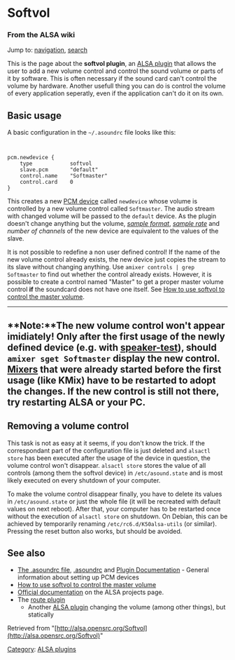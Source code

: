 Softvol
=======

### From the ALSA wiki

Jump to: [navigation](#mw-head), [search](#p-search)

This is the page about the **softvol plugin**, an [ALSA
plugin](/ALSA_plugins "ALSA plugins") that allows the user to add a new
volume control and control the sound volume or parts of it by software.
This is often necessary if the sound card can't control the volume by
hardware. Another usefull thing you can do is control the volume of
every application seperatly, even if the application can't do it on its
own.

Basic usage
-----------

A basic configuration in the `~/.asoundrc` file looks like this:

` `

    pcm.newdevice {
        type            softvol
        slave.pcm       "default"
        control.name    "Softmaster"
        control.card    0
    }

This creates a new [PCM device](/PCM_device "PCM device") called
`newdevice` whose volume is controlled by a new volume control called
`Softmaster`. The audio stream with changed volume will be passed to the
`default` device. As the plugin doesn't change anything but the volume,
*[sample
format](?title=Sample_format&action=edit&redlink=1 "Sample format (page does not exist)")*,
*[sample
rate](?title=Sample_rate&action=edit&redlink=1 "Sample rate (page does not exist)")*
and *number of channels* of the new device are equivalent to the values
of the slave.

It is not possible to redefine a non user defined control! If the name
of the new volume control already exists, the new device just copies the
stream to its slave without changing anything. Use
`amixer controls | grep Softmaster` to find out whether the control
already exists. However, it is possible to create a control named
"Master" to get a proper master volume control **if** the soundcard does
not have one itself. See [How to use softvol to control the master
volume](/How_to_use_softvol_to_control_the_master_volume "How to use softvol to control the master volume").

  ------------------------------------------------------------------------------------------------------------------------------------------------------------------------------------------------------------------------------------------------------------------------------------------------------------------------------------------------------------------------------------------------------------------------------------------------
  **Note:**The new volume control won't appear imidiately! Only **after the first usage** of the newly defined device (e.g. with [speaker-test](/Speaker-test "Speaker-test")), should `amixer sget Softmaster` display the new control. [Mixers](/Mixer "Mixer") that were already started before the first usage (like KMix) have to be restarted to adopt the changes. If the new control is still not there, try restarting ALSA or your PC.
  ------------------------------------------------------------------------------------------------------------------------------------------------------------------------------------------------------------------------------------------------------------------------------------------------------------------------------------------------------------------------------------------------------------------------------------------------

Removing a volume control
-------------------------

This task is not as easy at it seems, if you don't know the trick. If
the correspondant part of the configuration file is just deleted and
`alsactl store` has been executed after the usage of the device in
question, the volume control won't disappear. `alsactl store` stores the
value of all controls (among them the softvol device) in
`/etc/asound.state` and is most likely executed on every shutdown of
your computer.

To make the volume control disappear finally, you have to delete its
values in `/etc/asound.state` or just the whole file (it will be
recreated with default values on next reboot). After that, your computer
has to be restarted once without the execution of `alsactl store` on
shutdown. On Debian, this can be achieved by temporarily renaming
`/etc/rc6.d/K50alsa-utils` (or similar). Pressing the reset button also
works, but should be avoided.

See also
--------

-   [The .asoundrc file](/The_.asoundrc_file "The .asoundrc file"),
    [.asoundrc](/.asoundrc ".asoundrc") and [Plugin
    Documentation](/Plugin_Documentation "Plugin Documentation") -
    General information about setting up PCM devices
-   [How to use softvol to control the master
    volume](/How_to_use_softvol_to_control_the_master_volume "How to use softvol to control the master volume")
-   [Official
    documentation](http://www.alsa-project.org/alsa-doc/alsa-lib/pcm_plugins.html#pcm_plugins_softvol)
    on the ALSA projects page.
-   The [route
    plugin](?title=Route_(plugin)&action=edit&redlink=1 "Route (plugin) (page does not exist)")
    - Another [ALSA plugin](/ALSA_plugins "ALSA plugins") changing the
    volume (among other things), but statically

Retrieved from
"[http://alsa.opensrc.org/Softvol](http://alsa.opensrc.org/Softvol)"

[Category](/Special:Categories "Special:Categories"): [ALSA
plugins](/Category:ALSA_plugins "Category:ALSA plugins")

